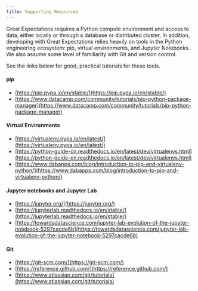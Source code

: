 ```yaml
---
title: Supporting Resources
---
```


Great Expectations requires a Python compute environment and access to data, either locally or through a database or distributed cluster. In addition, developing with Great Expectations relies heavily on tools in the Python engineering ecosystem: pip, virtual environments, and Jupyter Notebooks. We also assume some level of familiarity with Git and version control.

See the links below for good, practical tutorials for these tools.

#### pip
* [https://pip.pypa.io/en/stable/](https://pip.pypa.io/en/stable/)
* [https://www.datacamp.com/community/tutorials/pip-python-package-manager](https://www.datacamp.com/community/tutorials/pip-python-package-manager)

#### Virtual Environments
* [https://virtualenv.pypa.io/en/latest/](https://virtualenv.pypa.io/en/latest/)
* [https://python-guide-cn.readthedocs.io/en/latest/dev/virtualenvs.html](https://python-guide-cn.readthedocs.io/en/latest/dev/virtualenvs.html)
* [https://www.dabapps.com/blog/introduction-to-pip-and-virtualenv-python/](https://www.dabapps.com/blog/introduction-to-pip-and-virtualenv-python/)
  
#### Jupyter notebooks and Jupyter Lab
* [https://jupyter.org/](https://jupyter.org/)
* [https://jupyterlab.readthedocs.io/en/stable/](https://jupyterlab.readthedocs.io/en/stable/)
* [https://towardsdatascience.com/jupyter-lab-evolution-of-the-jupyter-notebook-5297cacde6b](https://towardsdatascience.com/jupyter-lab-evolution-of-the-jupyter-notebook-5297cacde6b)

#### Git
* [https://git-scm.com/](https://git-scm.com/)
* [https://reference.github.com/](https://reference.github.com/)
* [https://www.atlassian.com/git/tutorials](https://www.atlassian.com/git/tutorials)

